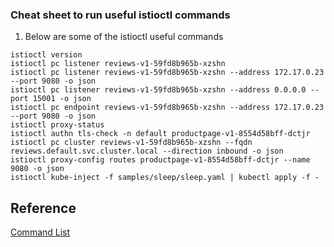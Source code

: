 ### Cheat sheet to run useful istioctl commands 
  
1. Below are some of the istioctl useful commands
```
istioctl version
istioctl pc listener reviews-v1-59fd8b965b-xzshn 
istioctl pc listener reviews-v1-59fd8b965b-xzshn --address 172.17.0.23 --port 9080 -o json
istioctl pc listener reviews-v1-59fd8b965b-xzshn --address 0.0.0.0 --port 15001 -o json
istioctl pc endpoint reviews-v1-59fd8b965b-xzshn --address 172.17.0.23 --port 9080 -o json
istioctl proxy-status
istioctl authn tls-check -n default productpage-v1-8554d58bff-dctjr
istioctl pc cluster reviews-v1-59fd8b965b-xzshn --fqdn reviews.default.svc.cluster.local --direction inbound -o json
istioctl proxy-config routes productpage-v1-8554d58bff-dctjr --name 9080 -o json
istioctl kube-inject -f samples/sleep/sleep.yaml | kubectl apply -f -
```

## Reference
[Command List](https://istio.io)
